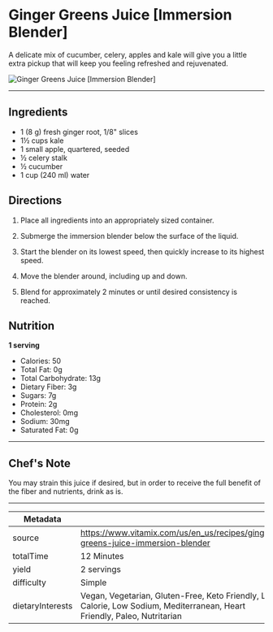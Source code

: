 # Ginger Greens Juice [Immersion Blender]

A delicate mix of cucumber, celery, apples and kale will give you a little extra pickup that will keep you feeling refreshed and rejuvenated.

![Ginger Greens Juice [Immersion Blender]](https://www.vitamix.com/content/dam/vitamix/migration/media/other/images/g/Ginger-Greens-Juice-470x449.jpg)

---

## Ingredients

- 1 (8 g) fresh ginger root, 1/8" slices
- 1½ cups kale
- 1 small apple, quartered, seeded
- ½ celery stalk
- ½ cucumber
- 1 cup (240 ml) water

## Directions

1. Place all ingredients into an appropriately sized container.

2. Submerge the immersion blender below the surface of the liquid.

3. Start the blender on its lowest speed, then quickly increase to its highest speed.

4. Move the blender around, including up and down.

5. Blend for approximately 2 minutes or until desired consistency is reached.

## Nutrition

**1 serving**

- Calories: 50
- Total Fat: 0g
- Total Carbohydrate: 13g
- Dietary Fiber: 3g
- Sugars: 7g
- Protein: 2g
- Cholesterol: 0mg
- Sodium: 30mg
- Saturated Fat: 0g

---

## Chef's Note

You may strain this juice if desired, but in order to receive the full benefit of the fiber and nutrients, drink as is.

---

| Metadata |  |
| --- | --- |
| source | https://www.vitamix.com/us/en_us/recipes/ginger-greens-juice-immersion-blender |
| totalTime | 12 Minutes |
| yield | 2 servings |
| difficulty | Simple |
| dietaryInterests | Vegan, Vegetarian, Gluten-Free, Keto Friendly, Low Calorie, Low Sodium, Mediterranean, Heart Friendly, Paleo, Nutritarian |
